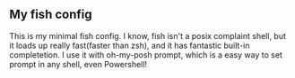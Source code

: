 ## My fish config

This is my minimal fish config. I know, fish isn't a posix complaint shell, but it 
loads up really fast(faster than zsh), and it has fantastic built-in completetion.
I use it with oh-my-posh prompt, which is a easy way to set prompt 
in any shell, even Powershell!
